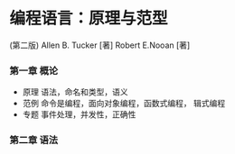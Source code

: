# 编程语言：原理与范型
(第二版) 
Allen B. Tucker [著] 
Robert E.Nooan [著]

### 第一章 概论  
* 原理 
语法，命名和类型，语义
* 范例 
命令是编程，面向对象编程，函数式编程， 辑式编程
* 专题 
事件处理，并发性，正确性 

### 第二章 语法
